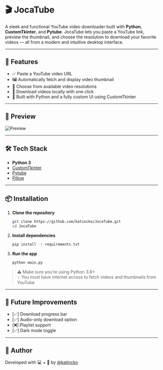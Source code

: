 # 🎬 JocaTube

A sleek and functional YouTube video downloader built with **Python**, **CustomTkinter**, and **Pytube**. JocaTube lets you paste a YouTube link, preview the thumbnail, and choose the resolution to download your favorite videos — all from a modern and intuitive desktop interface.

---

## 🚀 Features

- ✅ Paste a YouTube video URL
- 🖼️ Automatically fetch and display video thumbnail
- 🎯 Choose from available video resolutions
- 💾 Download videos locally with one click
- 🐍 Built with Python and a fully custom UI using CustomTkinter

---

## 📸 Preview

<!-- Add your GIF or image here -->
![Preview](https://i.ibb.co/Lds9zH5L/imagem-2025-06-12-212515770.png)

---

## 🛠️ Tech Stack

- **Python 3**
- [CustomTkinter](https://github.com/TomSchimansky/CustomTkinter)
- [Pytube](https://github.com/pytube/pytube)
- [Pillow](https://github.com/python-pillow/Pillow)

---
## 📦 Installation

1. **Clone the repository**
   ```bash
   git clone https://github.com/katincko/JocaTube.git
   cd JocaTube
   ```

2. **Install dependencies**
   ```bash
   pip install -r requirements.txt
   ```

3. **Run the app**
   ```bash
   python main.py
   ```

> ⚠️ Make sure you’re using Python 3.8+  
> 💡 You must have internet access to fetch videos and thumbnails from YouTube  

---

## 🧠 Future Improvements

- [✅] Download progress bar  
- [✅] Audio-only download option  
- [❌] Playlist support  
- [✅] Dark mode toggle  

---

## 🐾 Author

Developed with 💻 + 🐍 by [@katincko](https://github.com/katincko)
